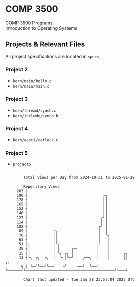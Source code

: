 # COMP 3500
COMP 3500 Programs  
Introduction to Operating Systems  
## Projects & Relevant Files
All project specifications are located in `specs`
### Project 2
- `kern/main/hello.c`
- `kern/main/main.c`
### Project 3
- `kern/thread/synch.c`
- `kern/include/synch.h`
### Project 4
- `kern/asst1/catlock.c`
### Project 5
- `project5`

```

        Total Views per Day from 2024-10-31 to 2025-01-28

        Repository Views
     203 ┼
     190 ┤                                 ╭╮
     178 ┤                                 ││
     165 ┤                                 ││
     152 ┤                                 ││
     140 ┤                                 ││
     127 ┤                                ╭╯│
     114 ┤                                │ │
     102 ┤                               ╭╯ │
      89 ┤           ╭╮                  │  │
      76 ┤           ││                  │  ╰╮
      63 ┤           ││                  │   │
      51 ┼╮          │╰╮                ╭╯   │
      38 ┤│          │ │     ╭─╮        │    │
      25 ┤│          │ ╰╮ ╭╮ │ │        │    │      ╭╮
      13 ┤╰╮ ╭╮  ╭╮  │  ╰╮│╰─╯ │  ╭──╮  │    │      ││                                       ╭╮   ╭
       0 ┤ ╰─╯╰──╯╰──╯   ╰╯    ╰──╯  ╰──╯    ╰──────╯╰───────────────────────────────────────╯╰───╯

        Chart last updated - Tue Jan 28 23:57:04 2025 UTC
        
```
